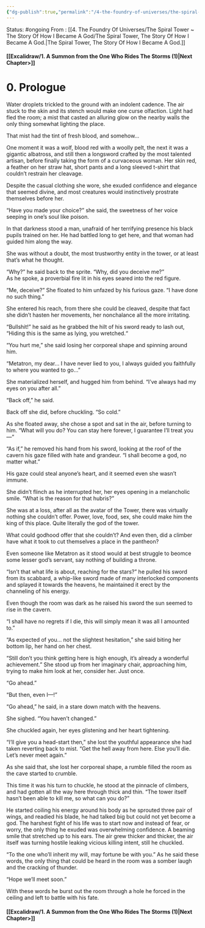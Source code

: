 ```yaml
---
{"dg-publish":true,"permalink":"/4-the-foundry-of-universes/the-spiral-tower-the-story-of-how-i-became-a-god/0-prologue/","created":"2024-08-31T23:47:17.630-04:00","updated":"2024-05-20T02:29:12.769-04:00"}
---
```


Status: #ongoing
From : [[4. The Foundry Of Universes/The Spiral Tower ~ The Story Of How I Became A God/The Spiral Tower, The Story Of How I Became A God.\|The Spiral Tower, The Story Of How I Became A God.]]
#### [[Excalidraw/1. A Summon from the One Who Rides The Storms (1)\|Next Chapter>]]
# 0. Prologue

Water droplets trickled to the ground with an indolent cadence. The air stuck to the skin and its stench would make one curse olfaction. Light had fled the room; a mist that casted an alluring glow on the nearby walls the only thing somewhat lighting the place.

That mist had the tint of fresh blood, and somehow…

One moment it was a wolf, blood red with a woolly pelt, the next it was a gigantic albatross, and still then a longsword crafted by the most talented artisan, before finally taking the form of a curvaceous woman. Her skin red, a feather on her straw hat, short pants and a long sleeved t-shirt that couldn’t restrain her cleavage.

Despite the casual clothing she wore, she exuded confidence and elegance that seemed divine, and most creatures would instinctively prostrate themselves before her.

“Have you made your choice?” she said, the sweetness of her voice seeping in one’s soul like poison.

In that darkness stood a man, unafraid of her terrifying presence his black pupils trained on her. He had battled long to get here, and that woman had guided him along the way.

She was without a doubt, the most trustworthy entity in the tower, or at least that’s what he thought.

“Why?” he said back to the sprite. “Why, did you deceive me?”  
As he spoke, a proverbial fire lit in his eyes seared into the red figure.

“Me, deceive?” She floated to him unfazed by his furious gaze. “I have done no such thing.”

She entered his reach, from there she could be cleaved, despite that fact she didn’t hasten her movements, her nonchalance all the more irritating.

“Bullshit!” he said as he grabbed the hilt of his sword ready to lash out, “Hiding this is the same as lying, you wretched.“

“You hurt me,” she said losing her corporeal shape and spinning around him.

“Metatron, my dear… I have never lied to you, I always guided you faithfully to where you wanted to go…”

She materialized herself, and hugged him from behind. “I’ve always had my eyes on you after all.”

“Back off,” he said.

Back off she did, before chuckling. “So cold.”

As she floated away, she chose a spot and sat in the air, before turning to him. “What will you do? You can stay here forever, I guarantee I’ll treat you—“

“As if,” he removed his hand from his sword, looking at the roof of the cavern his gaze filled with hate and grandeur. “I shall become a god, no matter what.”

His gaze could steal anyone’s heart, and it seemed even she wasn’t immune.

She didn’t flinch as he interrupted her, her eyes opening in a melancholic smile. “What is the reason for that hubris?”

She was at a loss, after all as the avatar of the Tower, there was virtually nothing she couldn’t offer. Power, love, food, sex, she could make him the king of this place. Quite literally the god of the tower.

What could godhood offer that she couldn’t? And even then, did a climber have what it took to cut themselves a place in the pantheon?

Even someone like Metatron as it stood would at best struggle to beomce some lesser god’s servant, say nothing of building a throne.

“Isn’t that what life is about, reaching for the stars?” he pulled his sword from its scabbard, a whip-like sword made of many interlocked components and splayed it towards the heavens, he maintained it erect by the channeling of his energy.

Even though the room was dark as he raised his sword the sun seemed to rise in the cavern.

“I shall have no regrets if I die, this will simply mean it was all I amounted to.”

“As expected of you… not the slightest hesitation,” she said biting her bottom lip, her hand on her chest.

“Still don’t you think getting here is high enough, it’s already a wonderful achievement.” She stood up from her imaginary chair, approaching him, trying to make him look at her, consider her. Just once.

“Go ahead.”

“But then, even I—!”

“Go ahead,” he said, in a stare down match with the heavens.

She sighed. “You haven’t changed.”

She chuckled again, her eyes glistening and her heart tightening.

“I’ll give you a head-start then,” she lost the youthful appearance she had taken reverting back to mist. “Get the hell away from here. Else you’ll die. Let’s never meet again.”

As she said that, she lost her corporeal shape, a rumble filled the room as the cave started to crumble.

This time it was his turn to chuckle, he stood at the pinnacle of climbers, and had gotten all the way here through thick and thin. “The tower itself hasn’t been able to kill me, so what can you do?”

He started coiling his energy around his body as he sprouted three pair of wings, and readied his blade, he had talked big but could not yet become a god. The harshest fight of his life was to start now and instead of fear, or worry, the only thing he exuded was overwhelming confidence. A beaming smile that stretched up to his ears. The air grew thicker and thicker, the air itself was turning hostile leaking vicious killing intent, still he chuckled.

“To the one who’ll inherit my will, may fortune be with you.” As he said these words, the only thing that could be heard in the room was a somber laugh and the cracking of thunder.

“Hope we’ll meet soon.”

With these words he burst out the room through a hole he forced in the ceiling and left to battle with his fate.


####  [[Excalidraw/1. A Summon from the One Who Rides The Storms (1)\|Next Chapter>]]